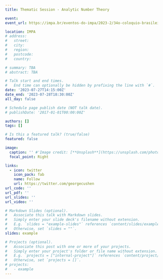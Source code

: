 ```yaml
---
title: Thematic Session - Analytic Number Theory

event: 
event_url: https://impa.br/eventos-do-impa/2023-2/34o-coloquio-brasileiro-de-matematica-cbm/sessoes-tematicas-2/teoria-analitica-dos-numeros/

location: IMPA
# address:
#   street: 
#   city: 
#   region: 
#   postcode: 
#   country: 

# summary: TBA
# abstract: TBA

# Talk start and end times.
#   End time can optionally be hidden by prefixing the line with `#`.
date: '2023-07-27T14:15:00Z'
date_end: '2023-07-28T18:30:00Z'
all_day: false

# Schedule page publish date (NOT talk date).
# publishDate: '2017-01-01T00:00:00Z'

authors: []
tags: []

# Is this a featured talk? (true/false)
featured: false

image:
  caption: '' #'Image credit: [**Unsplash**](https://unsplash.com/photos/bzdhc5b3Bxs)'
  focal_point: Right

links:
  - icon: twitter
    icon_pack: fab
    name: Follow
    url: https://twitter.com/georgecushen
url_code: ''
url_pdf: ''
url_slides: ''
url_video: ''

# Markdown Slides (optional).
#   Associate this talk with Markdown slides.
#   Simply enter your slide deck's filename without extension.
#   E.g. `slides = "example-slides"` references `content/slides/example-slides.md`.
#   Otherwise, set `slides = ""`.
slides: example

# Projects (optional).
#   Associate this post with one or more of your projects.
#   Simply enter your project's folder or file name without extension.
#   E.g. `projects = ["internal-project"]` references `content/project/deep-learning/index.md`.
#   Otherwise, set `projects = []`.
# projects:
#   - example
---
```


